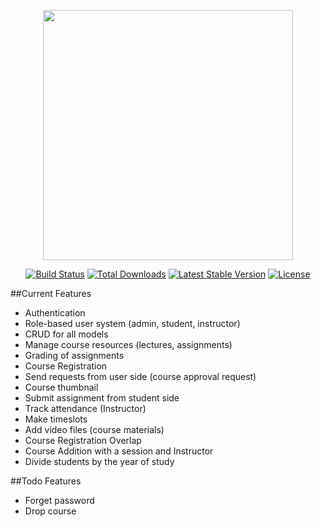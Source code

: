 <p align="center"><a href="https://laravel.com" target="_blank"><img src="https://raw.githubusercontent.com/laravel/art/master/logo-lockup/5%20SVG/2%20CMYK/1%20Full%20Color/laravel-logolockup-cmyk-red.svg" width="400"></a></p>

<p align="center">
<a href="https://travis-ci.org/laravel/framework"><img src="https://travis-ci.org/laravel/framework.svg" alt="Build Status"></a>
<a href="https://packagist.org/packages/laravel/framework"><img src="https://poser.pugx.org/laravel/framework/d/total.svg" alt="Total Downloads"></a>
<a href="https://packagist.org/packages/laravel/framework"><img src="https://poser.pugx.org/laravel/framework/v/stable.svg" alt="Latest Stable Version"></a>
<a href="https://packagist.org/packages/laravel/framework"><img src="https://poser.pugx.org/laravel/framework/license.svg" alt="License"></a>
</p>

##Current Features
- Authentication
- Role-based user system (admin, student, instructor)
- CRUD for all models
- Manage course resources (lectures, assignments)
- Grading of assignments
- Course Registration
- Send requests from user side (course approval request)
- Course thumbnail
- Submit assignment from student side
- Track attendance (Instructor)
- Make timeslots
- Add video files (course materials)
- Course Registration Overlap
- Course Addition with a session and Instructor
- Divide students by the year of study

##Todo Features

- Forget password
- Drop course


